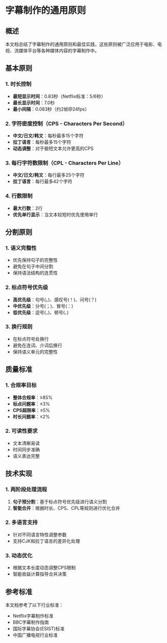 # 字幕制作的通用原则

## 概述

本文档总结了字幕制作的通用原则和最佳实践，这些原则被广泛应用于电影、电视、流媒体平台等各种媒体内容的字幕制作中。

## 基本原则

### 1. 时长控制
- **最短显示时间**：0.83秒（Netflix标准：5/6秒）
- **最长显示时间**：7.0秒
- **最小间隔**：0.083秒（约2帧@24fps）

### 2. 字符密度控制（CPS - Characters Per Second）
- **中文/日文/韩文**：每秒最多15个字符
- **拉丁语言**：每秒最多15个字符
- **动态调整**：对于极短文本允许更高的CPS

### 3. 每行字符数限制（CPL - Characters Per Line）
- **中文/日文/韩文**：每行最多25个字符
- **拉丁语言**：每行最多42个字符

### 4. 行数限制
- **最大行数**：2行
- **优先单行显示**：当文本较短时优先使用单行

## 分割原则

### 1. 语义完整性
- 优先保持句子的完整性
- 避免在句子中间分割
- 保持语法结构的连贯性

### 2. 标点符号优先级
- **高优先级**：句号(。)、感叹号(！)、问号(？)
- **中优先级**：分号(；)、冒号(：)
- **低优先级**：逗号(，)、顿号(、)

### 3. 换行规则
- 在标点符号处换行
- 避免在连词、介词后换行
- 保持语义单元的完整性

## 质量标准

### 1. 合规率目标
- **整体合规率**：≥85%
- **标点问题率**：≤3%
- **CPS超限率**：≤5%
- **时长问题率**：≤2%

### 2. 可读性要求
- 文本清晰易读
- 时间同步准确
- 语义表达完整

## 技术实现

### 1. 两阶段处理流程
1. **句子预分割**：基于标点符号优先级进行语义分割
2. **智能合并**：根据时长、CPS、CPL等规则进行优化合并

### 2. 多语言支持
- 针对不同语言特性调整参数
- 支持CJK和拉丁语言的差异化处理

### 3. 动态优化
- 根据文本长度动态调整CPS限制
- 智能收益计算指导合并决策

## 参考标准

本文档参考了以下行业标准：
- Netflix字幕制作标准
- BBC字幕制作指南
- 国际字幕协会(ESIST)标准
- 中国广播电视行业标准
